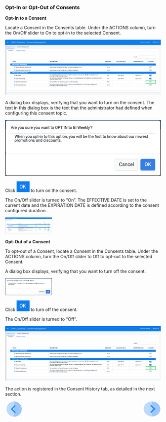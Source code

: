 ### Opt-In or Opt-Out of Consents

**Opt-In to a Consent**

Locate a Consent in the Consents table. Under the ACTIONS column, turn the On/Off slider to On to opt-in to the selected Consent.

![image](../images/08_01_Consent_Customer_OptIn_OptOut.png)  

A dialog box displays, verifying that you want to turn on the consent. The text in this dialog box is the text that the administrator had defined when configuring this consent topic.

![image](../images/08_Consent_Opt_In_Message.png)                                   

Click ![image](../images/ICON_OK.png) to turn on the consent. 

The On/Off slider is turned to “On”. The EFFECTIVE DATE is set to the current date and the EXPIRATION DATE is defined according to the consent configured duration. 

<img src="../images/08_04_Consent_Customer_OptIn_OptOut.png" width="30%" height="30%">

**Opt-Out of a Consent**

To opt-out of a Consent, locate a Consent in the Consents table. Under the ACTIONS column, turn the On/Off slider to Off to opt-out to the selected Consent.

A dialog box displays, verifying that you want to turn off the consent.

<img src="../images/08_Consent_Opt_Out_Message.png" width="30%" height="30%">

Click ![image](../images/ICON_OK.png) to turn off the consent. 

The On/Off slider is turned to “Off”. 

![image](../images/08_01_Consent_Customer_OptIn_OptOut.png) 

The action is registered in the Consent History tab, as detailed in the next section. 


[![Previous](../images/Previous.png)]( 05_02_Customer_Login.md)[<img align="right" width="60" height="54" src="../images/Next.png">](05_04_Customer_View_Consent_History.md)

